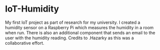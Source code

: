 # IoT-Humidity
My first IoT project as part of research for my university. I created a humidity sensor on a Raspberry Pi which measures the humidity in a room when run. There is also an additional component that sends an email to the user with the humidity reading. Credits to .Hazarky as this was a collaborative effort.
